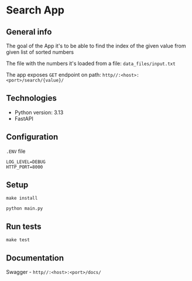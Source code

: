 # Search App

## General info
The goal of the App it's to be able to find the index of the given value from given list of sorted numbers
 
The file with the numbers it's loaded from a file: `data_files/input.txt`

The app exposes `GET` endpoint on path:
`http//:<host>:<port>/search/{value}/`

## Technologies
* Python version: 3.13
* FastAPI

## Configuration
`.ENV` file
```
LOG_LEVEL=DEBUG
HTTP_PORT=8000
```
## Setup
`make install`

`python main.py`

## Run tests
`make test`

## Documentation
Swagger - `http//:<host>:<port>/docs/`